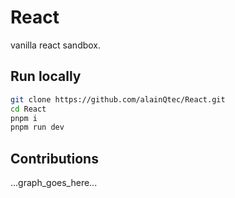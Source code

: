 # React

vanilla react sandbox.

## Run locally

```bash
git clone https://github.com/alainQtec/React.git
cd React
pnpm i
pnpm run dev
```

## Contributions

...graph_goes_here...
